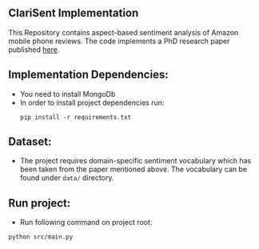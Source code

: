 ## ClariSent Implementation

This Repository contains aspect-based sentiment analysis of Amazon mobile phone reviews.
The code implements a PhD research paper published [here](https://www.research.manchester.ac.uk/portal/files/55559300/FULL_TEXT.PDF).

## Implementation Dependencies:
* You need to install MongoDb
* In order to install project dependencies run:
  ```
  pip install -r requirements.txt
  ```

## Dataset:
* The project requires domain-specific sentiment vocabulary which has been taken from the paper mentioned above. The vocabulary can be found under `data/` directory.
## Run project:
* Run following command on project root:
 ```
 python src/main.py
 ```
 
